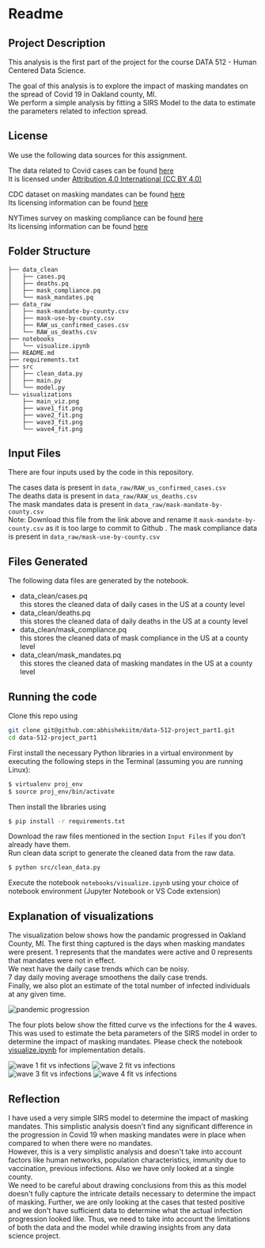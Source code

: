 # Readme

## Project Description
This analysis is the first part of the project for the course DATA 512 - Human Centered Data Science.  

The goal of this analysis is to explore the impact of masking mandates on the spread of Covid 19 in Oakland county, MI.  
We perform a simple analysis by fitting a SIRS Model to the data to estimate the parameters related to infection spread.

## License
We use the following data sources for this assignment.

The data related to Covid cases can be found [here](https://www.kaggle.com/datasets/antgoldbloom/covid19-data-from-john-hopkins-university)  
It is licensed under [Attribution 4.0 International (CC BY 4.0)](https://creativecommons.org/licenses/by/4.0/)

CDC dataset on masking mandates can be found [here](https://data.cdc.gov/Policy-Surveillance/U-S-State-and-Territorial-Public-Mask-Mandates-Fro/62d6-pm5i)  
Its licensing information can be found [here](https://data.cdc.gov/Policy-Surveillance/U-S-State-and-Territorial-Public-Mask-Mandates-Fro/62d6-pm5i)

NYTimes survey on masking compliance can be found [here](https://github.com/nytimes/covid-19-data/tree/master/mask-use)  
Its licensing information can be found [here](https://github.com/nytimes/covid-19-data/blob/master/LICENSE)

## Folder Structure
```
├── data_clean
│   ├── cases.pq
│   ├── deaths.pq
│   ├── mask_compliance.pq
│   └── mask_mandates.pq
├── data_raw
│   ├── mask-mandate-by-county.csv
│   ├── mask-use-by-county.csv
│   ├── RAW_us_confirmed_cases.csv
│   └── RAW_us_deaths.csv
├── notebooks
│   └── visualize.ipynb
├── README.md
├── requirements.txt
├── src
│   ├── clean_data.py
│   ├── main.py
│   └── model.py
└── visualizations
    ├── main_viz.png
    ├── wave1_fit.png
    ├── wave2_fit.png
    ├── wave3_fit.png
    └── wave4_fit.png
```

## Input Files
There are four inputs used by the code in this repository.

The cases data is present in `data_raw/RAW_us_confirmed_cases.csv`  
The deaths data is present in `data_raw/RAW_us_deaths.csv`  
The mask mandates data is present in `data_raw/mask-mandate-by-county.csv`  
Note: Download this file from the link above and rename it `mask-mandate-by-county.csv` as it is too large to commit to Github  .
The mask compliance data is present in `data_raw/mask-use-by-county.csv`  

## Files Generated
The following data files are generated by the notebook.
- data_clean/cases.pq  
this stores the cleaned data of daily cases in the US at a county level
- data_clean/deaths.pq  
this stores the cleaned data of daily deaths in the US at a county level
- data_clean/mask_compliance.pq  
this stores the cleaned data of mask compliance in the US at a county level
- data_clean/mask_mandates.pq  
this stores the cleaned data of masking mandates in the US at a county level

## Running the code
Clone this repo using 
```bash
git clone git@github.com:abhishekiitm/data-512-project_part1.git
cd data-512-project_part1
```

First install the necessary Python libraries in a virtual environment by executing the following steps in the Terminal (assuming you are running Linux):  
```bash
$ virtualenv proj_env  
$ source proj_env/bin/activate
```  

Then install the libraries using  
```bash
$ pip install -r requirements.txt
```  

Download the raw files mentioned in the section `Input Files` if you don't already have them.  
Run clean data script to generate the cleaned data from the raw data.
```bash
$ python src/clean_data.py
```
  
Execute the notebook `notebooks/visualize.ipynb` using your choice of notebook environment (Jupyter Notebook or VS Code extension)

## Explanation of visualizations

The visualization below shows how the pandamic progressed in Oakland County, MI. The first thing captured is the days when masking mandates were present. 1 represents that the mandates were active and 0 represents that mandates were not in effect.  
We next have the daily case trends which can be noisy.  
7 day daily moving average smoothens the daily case trends.  
Finally, we also plot an estimate of the total number of infected individuals at any given time.

![pandemic progression](visualizations/main_viz.png)


The four plots below show the fitted curve vs the infections for the 4 waves.
This was used to estimate the beta parameters of the SIRS model in order to determine the impact of masking mandates. Please check the notebook [visualize.ipynb](notebooks/visualize.ipynb) for implementation details.

![wave 1 fit vs infections](visualizations/wave1_fit.png)
![wave 2 fit vs infections](visualizations/wave2_fit.png)
![wave 3 fit vs infections](visualizations/wave3_fit.png)
![wave 4 fit vs infections](visualizations/wave4_fit.png)

## Reflection
I have used a very simple SIRS model to determine the impact of masking mandates. This simplistic analysis doesn't find any significant difference in the progression in Covid 19 when masking mandates were in place when compared to when there were no mandates.  
However, this is a very simplistic analysis and doesn't take into account factors like human networks, population characteristics, immunity due to vaccination, previous infections. Also we have only looked at a single county.  
We need to be careful about drawing conclusions from this as this model doesn't fully capture the intricate details necessary to determine the impact of masking. Further, we are only looking at the cases that tested positive and we don't have sufficient data to determine what the actual infection progression looked like. Thus, we need to take into account the limitations of both the data and the model while drawing insights from any data science project.